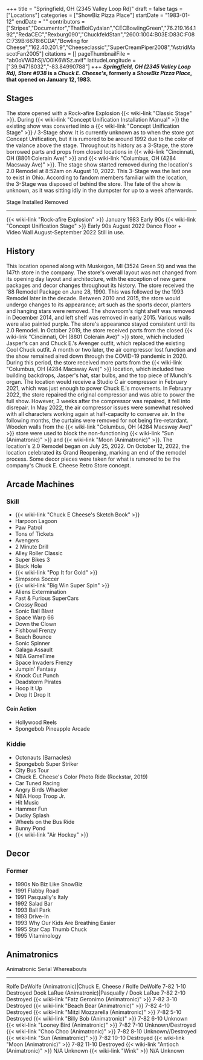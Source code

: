 +++
title = "Springfield, OH (2345 Valley Loop Rd)"
draft = false
tags = ["Locations"]
categories = ["ShowBiz Pizza Place"]
startDate = "1983-01-12"
endDate = ""
contributors = ["Stripes","Documentor","ThatBoiCydalan","CECBowlingGreen","76.219.164.192","RedaCEC","Rexburg090","ChuckfeldStan","2600:1004:B03E:D83C:F08C:739B:6678:6CDA","Bowling for Cheese","162.40.201.9","Cheeseclassic","SuperCreamPiper2008","AstridMascotFan2005"]
citations = []
pageThumbnailFile = "ab0oVWi3hSjVO0lK6WSz.avif"
latitudeLongitude = ["39.94718032","-83.84990788"]
+++
***Springfield, OH (2345 Valley Loop Rd), Store #938* is a *Chuck E. Cheese's*, formerly a *ShowBiz Pizza Place*, that opened on January 12, 1983.**

## Stages

The store opened with a Rock-afire Explosion {{< wiki-link "Classic Stage" >}}. During {{< wiki-link "Concept Unification Installation Manual" >}} the existing show was converted into a {{< wiki-link "Concept Unification Stage" >}} / 3-Stage show. It is currently unknown as to when the store got Concept Unification, but it is rumored to be around 1992 due to the color of the valance above the stage.
Throughout its history as a 3-Stage, the store borrowed parts and props from closed locations in {{< wiki-link "Cincinnati, OH (8801 Colerain Ave)" >}} and {{< wiki-link "Columbus, OH (4284 Macsway Ave)" >}}.
The stage show started removed during the location's 2.0 Remodel at 8:52am on August 10, 2022. This 3-Stage was the last one to exist in Ohio. According to fandom members familiar with the location, the 3-Stage was disposed of behind the store. The fate of the show is unknown, as it was sitting idly in the dumpster for up to a week afterwards.

  Stage                                               Installed               Removed
  --------------------------------------------------- ----------------------- ---------------
  {{< wiki-link "Rock-afire Explosion" >}}        January 1983            Early 90s
  {{< wiki-link "Concept Unification Stage" >}}   Early 90s               August 2022
  Dance Floor + Video Wall                            August-September 2022   Still in use.

## History

This location opened along with Muskegon, MI (3524 Green St) and was the 147th store in the company. The store's overall layout was not changed from its opening day layout and architecture, with the exception of new game packages and decor changes throughout its history.
The store received the '88 Remodel Package on June 28, 1990. This was followed by the 1993 Remodel later in the decade. Between 2010 and 2015, the store would undergo changes to its appearance; art such as the sports decor, planters and hanging stars were removed.
The showroom's right shelf was removed in December 2014, and left shelf was removed in early 2015. Various walls were also painted purple. The store's appearance stayed consistent until its 2.0 Remodel.
In October 2019, the store received parts from the closed {{< wiki-link "Cincinnati, OH (8801 Colerain Ave)" >}} store, which included Jasper's can and Chuck E.'s Avenger outfit, which replaced the existing Cool Chuck outfit. A month or two later, the air compressor lost function and the show remained aired down through the COVID-19 pandemic in 2020. During this period, the store received more parts from the {{< wiki-link "Columbus, OH (4284 Macsway Ave)" >}} location, which included two building backdrops, Jasper's hat, star bulbs, and the top piece of Munch's organ.
The location would receive a Studio C air compressor in February 2021, which was just enough to power Chuck E.'s movements. In February 2022, the store repaired the original compressor and was able to power the full show. However, 3 weeks after the compressor was repaired, it fell into disrepair. In May 2022, the air compressor issues were somewhat resolved with all characters working again at half-capacity to conserve air. In the following months, the curtains were removed for not being fire-retardant. Wooden walls from the {{< wiki-link "Columbus, OH (4284 Macsway Ave)" >}} store were used to block the non-functioning {{< wiki-link "Sun (Animatronic)" >}} and {{< wiki-link "Moon (Animatronic)" >}}.
The location's 2.0 Remodel began on July 25, 2022. On October 12, 2022, the location celebrated its Grand Reopening, marking an end of the remodel process. Some decor pieces were taken for what is rumored to be the company's Chuck E. Cheese Retro Store concept.

## Arcade Machines

### Skill

- {{< wiki-link "Chuck E Cheese's Sketch Book" >}}
- Harpoon Lagoon
- Paw Patrol
- Tons of Tickets
- Avengers
- 2 Minute Drill
- Alley Roller Classic
- Super Bikes 3
- Black Hole
- {{< wiki-link "Pop It for Gold" >}}
- Simpsons Soccer
- {{< wiki-link "Big Win Super Spin" >}}
- Aliens Extermination
- Fast & Furious SuperCars
- Crossy Road
- Sonic Ball Blast
- Space Warp 66
- Down the Clown
- Fishbowl Frenzy
- Beach Bounce
- Sonic Spinner
- Galaga Assault
- NBA GameTime
- Space Invaders Frenzy
- Jumpin' Fantasy
- Knock Out Punch
- Deadstorm Pirates
- Hoop It Up
- Drop It Drop It

#### Coin Action

- Hollywood Reels
- Spongebob Pineapple Arcade

### Kiddie

- Octonauts (Barnacles)
- Spongebob Super Striker
- City Bus Tour
- Chuck E. Cheese's Color Photo Ride (Rockstar, 2019)
- Car Tuned Racing
- Angry Birds Whacker
- NBA Hoop Troop Jr.
- Hit Music
- Hammer Fun
- Ducky Splash
- Wheels on the Bus Ride
- Bunny Pond
- {{< wiki-link "Air Hockey" >}}

## Decor

### Former

- 1990s No Biz Like ShowBiz
- 1991 Flabby Road
- 1991 Pasqually's Italy
- 1992 Salad Bar
- 1993 Ball Park
- 1993 Drive-In
- 1993 Why Our Kids Are Breathing Easier
- 1995 Star Cap Thumb Chuck
- 1995 Vitaminology

## Animatronics

  Animatronic                                                    Serial       Whereabouts
  -------------------------------------------------------------- ------------ --------------------
  Rolfe DeWolfe (Animatronic)|Chuck E. Cheese / Rolfe DeWolfe   7-82 1-10    Destroyed
  Dook LaRue (Animatronic)|Pasqually / Dook LaRue               7-82 2-10    Destroyed
  {{< wiki-link "Fatz Geronimo (Animatronic)" >}}            7-82 3-10    Destroyed
  {{< wiki-link "Beach Bear (Animatronic)" >}}               7-82 4-10    Destroyed
  {{< wiki-link "Mitzi Mozzarella (Animatronic)" >}}         7-82 5-10    Destroyed
  {{< wiki-link "Billy Bob (Animatronic)" >}}                7-82 6-10    Unknown
  {{< wiki-link "Looney Bird (Animatronic)" >}}              7-82 7-10    Unknown/Destroyed
  {{< wiki-link "Choo Choo (Animatronic)" >}}                7-82 8-10    Unknown//Destroyed
  {{< wiki-link "Sun (Animatronic)" >}}                      7-82 10-10   Destroyed
  {{< wiki-link "Moon (Animatronic)" >}}                     7-82 11-10   Destroyed
  {{< wiki-link "Antioch (Animatronic)" >}}                  N/A          Unknown
  {{< wiki-link "Wink" >}}                                   N/A          Unknown
